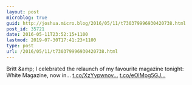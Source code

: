 ```yaml
---
layout: post
microblog: true
guid: http://joshua.micro.blog/2016/05/11/t730379996930420738.html
post_id: 35721
date: 2016-05-11T23:52:15+1100
lastmod: 2019-07-30T17:41:23+1100
type: post
url: /2016/05/11/t730379996930420738.html
---
```

Britt &amp;amp; I celebrated the relaunch of my favourite magazine tonight: White Magazine, now in… [t.co/XzYypwnov...](https://t.co/XzYypwnov9) [t.co/eOIMpg5GJ...](https://t.co/eOIMpg5GJz)
